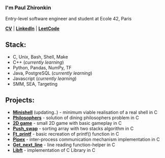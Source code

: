 ### I'm Paul Zhironkin

Entry-level software engineer
and student at Ecole 42, Paris

[**CV**](https://drive.google.com/file/d/18UD7B6byQHTdcugrAdmn9V5h-ppze7UU/view?usp=share_link) 
| [**LinkedIn**](https://www.linkedin.com/in/paulzhironkin/)
| [**LeetCode**](https://leetcode.com/paulzhironkin/)

## Stack:

* C, Unix, Bash, Shell, Make
* C++ (*currently learning*)
* Python, Pandas, NumPy, TF
* Java, PostgreSQL (*currently learning*)
* Javascript (*currently learning*)
* SMM, SEA, Targeting

## Projects:

* [**Minishell**]() (updating..) - minimum viable realisation of a real shell in C
* [**Philosophers**]() - solution of dining philosophers problem in C
* [**2D game**](https://github.com/paulzhironkin/so_long) - small 2D game with basic gameplay in C
* [**Push_swap**](https://github.com/paulzhironkin/push_swap) - sorting array with two stacks algorithm in C
* [**Ft_printf**](https://github.com/paulzhironkin/ft_printf) - basic recreation of printf() function in C
* [**Pipex**](https://github.com/paulzhironkin/pipex) - inter-process communication mechanism implementation in C
* [**Get_next_line**](https://github.com/paulzhironkin/get_next_line) - line reading function-helper in C
* [**Libft**](https://github.com/paulzhironkin/libft) - implementation of C Library in C







